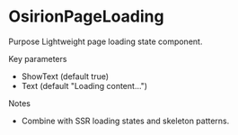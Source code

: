# OsirionPageLoading

Purpose
Lightweight page loading state component.

Key parameters
- ShowText (default true)
- Text (default "Loading content...")

Notes
- Combine with SSR loading states and skeleton patterns.
